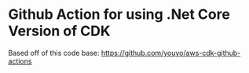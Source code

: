 # Github Action for using .Net Core Version of CDK

Based off of this code base: https://github.com/youyo/aws-cdk-github-actions